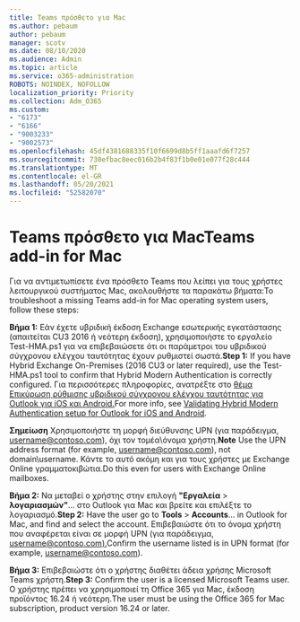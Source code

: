 ```yaml
---
title: Teams πρόσθετο για Mac
ms.author: pebaum
author: pebaum
manager: scotv
ms.date: 08/10/2020
ms.audience: Admin
ms.topic: article
ms.service: o365-administration
ROBOTS: NOINDEX, NOFOLLOW
localization_priority: Priority
ms.collection: Adm_O365
ms.custom:
- "6173"
- "6166"
- "9003233"
- "9002573"
ms.openlocfilehash: 45df4381688335f10f6699d8b5ff1aaafd6f7257
ms.sourcegitcommit: 730efbac8eec016b2b4f83f1b0e01e077f28c444
ms.translationtype: MT
ms.contentlocale: el-GR
ms.lasthandoff: 05/20/2021
ms.locfileid: "52582070"
---
```

# <a name="teams-add-in-for-mac"></a><span data-ttu-id="9aab5-102">Teams πρόσθετο για Mac</span><span class="sxs-lookup"><span data-stu-id="9aab5-102">Teams add-in for Mac</span></span>

<span data-ttu-id="9aab5-103">Για να αντιμετωπίσετε ένα πρόσθετο Teams που λείπει για τους χρήστες λειτουργικού συστήματος Mac, ακολουθήστε τα παρακάτω βήματα:</span><span class="sxs-lookup"><span data-stu-id="9aab5-103">To troubleshoot a missing Teams add-in for Mac operating system users, follow these steps:</span></span>

<span data-ttu-id="9aab5-104">**Βήμα 1:** Εάν έχετε υβριδική έκδοση Exchange εσωτερικής εγκατάστασης (απαιτείται CU3 2016 ή νεότερη έκδοση), χρησιμοποιήστε το εργαλείο Test-HMA.ps1 για να επιβεβαιώσετε ότι οι παράμετροι του υβριδικού σύγχρονου ελέγχου ταυτότητας έχουν ρυθμιστεί σωστά.</span><span class="sxs-lookup"><span data-stu-id="9aab5-104">**Step 1:** If you have Hybrid Exchange On-Premises (2016 CU3 or later required), use the Test-HMA.ps1 tool to confirm that Hybrid Modern Authentication is correctly configured.</span></span> <span data-ttu-id="9aab5-105">Για περισσότερες πληροφορίες, ανατρέξτε στο [θέμα Επικύρωση ρύθμισης υβριδικού σύγχρονου ελέγχου ταυτότητας για Outlook για iOS και Android.](https://aka.ms/TestHMAEAS)</span><span class="sxs-lookup"><span data-stu-id="9aab5-105">For more info, see [Validating Hybrid Modern Authentication setup for Outlook for iOS and Android](https://aka.ms/TestHMAEAS).</span></span>  

<span data-ttu-id="9aab5-106">**Σημείωση** Χρησιμοποιήστε τη μορφή διεύθυνσης UPN (για παράδειγμα, [username@contoso.com](mailto:username@contoso.com)), όχι τον τομέα\όνομα χρήστη.</span><span class="sxs-lookup"><span data-stu-id="9aab5-106">**Note** Use the UPN address format (for example, [username@contoso.com](mailto:username@contoso.com)), not domain\username.</span></span> <span data-ttu-id="9aab5-107">Κάντε το αυτό ακόμη και για τους χρήστες με Exchange Online γραμματοκιβώτια.</span><span class="sxs-lookup"><span data-stu-id="9aab5-107">Do this even for users with Exchange Online mailboxes.</span></span>

<span data-ttu-id="9aab5-108">**Βήμα 2:** Να μεταβεί ο χρήστης στην επιλογή **"Εργαλεία**  >  **λογαριασμών"**... στο Outlook για Mac και βρείτε και επιλέξτε το λογαριασμό.</span><span class="sxs-lookup"><span data-stu-id="9aab5-108">**Step 2:** Have the user go to **Tools** > **Accounts**... in Outlook for Mac, and find and select the account.</span></span> <span data-ttu-id="9aab5-109">Επιβεβαιώστε ότι το όνομα χρήστη που αναφέρεται είναι σε μορφή UPN (για παράδειγμα, [username@contoso.com).](mailto:username@contoso.com)</span><span class="sxs-lookup"><span data-stu-id="9aab5-109">Confirm the username listed is in UPN format (for example, [username@contoso.com](mailto:username@contoso.com)).</span></span>

<span data-ttu-id="9aab5-110">**Βήμα 3:** Επιβεβαιώστε ότι ο χρήστης διαθέτει άδεια χρήσης Microsoft Teams χρήστη.</span><span class="sxs-lookup"><span data-stu-id="9aab5-110">**Step 3:** Confirm the user is a licensed Microsoft Teams user.</span></span> <span data-ttu-id="9aab5-111">Ο χρήστης πρέπει να χρησιμοποιεί τη Office 365 για Mac, έκδοση προϊόντος 16.24 ή νεότερη.</span><span class="sxs-lookup"><span data-stu-id="9aab5-111">The user must be using the Office 365 for Mac subscription, product version 16.24 or later.</span></span>